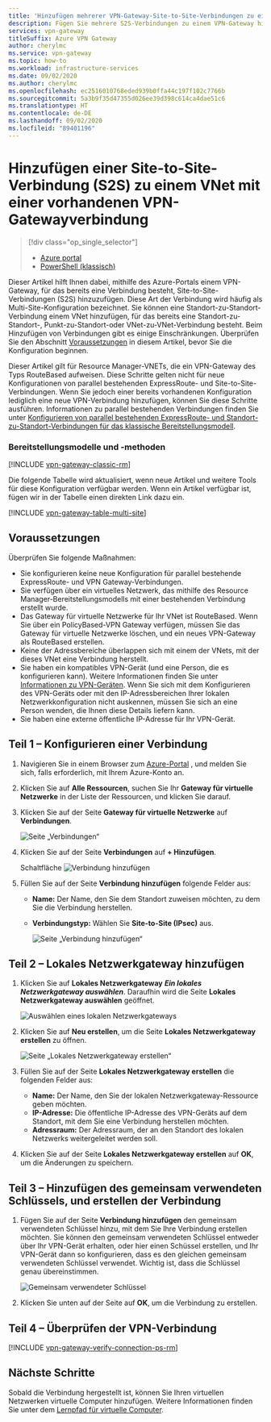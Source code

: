 ```yaml
---
title: 'Hinzufügen mehrerer VPN-Gateway-Site-to-Site-Verbindungen zu einem VNET: Azure-Portal'
description: Fügen Sie mehrere S2S-Verbindungen zu einem VPN-Gateway hinzu, für das bereits eine Verbindung besteht
services: vpn-gateway
titleSuffix: Azure VPN Gateway
author: cherylmc
ms.service: vpn-gateway
ms.topic: how-to
ms.workload: infrastructure-services
ms.date: 09/02/2020
ms.author: cherylmc
ms.openlocfilehash: ec2516010768eded939b0ffa44c197f102c7766b
ms.sourcegitcommit: 5a3b9f35d47355d026ee39d398c614ca4dae51c6
ms.translationtype: HT
ms.contentlocale: de-DE
ms.lasthandoff: 09/02/2020
ms.locfileid: "89401196"
---
```

# <a name="add-a-site-to-site-connection-to-a-vnet-with-an-existing-vpn-gateway-connection"></a>Hinzufügen einer Site-to-Site-Verbindung (S2S) zu einem VNet mit einer vorhandenen VPN-Gatewayverbindung

> [!div class="op_single_selector"]
> * [Azure portal](vpn-gateway-howto-multi-site-to-site-resource-manager-portal.md)
> * [PowerShell (klassisch)](vpn-gateway-multi-site.md)
>
> 

Dieser Artikel hilft Ihnen dabei, mithilfe des Azure-Portals einem VPN-Gateway, für das bereits eine Verbindung besteht, Site-to-Site-Verbindungen (S2S) hinzuzufügen. Diese Art der Verbindung wird häufig als Multi-Site-Konfiguration bezeichnet. Sie können eine Standort-zu-Standort-Verbindung einem VNet hinzufügen, für das bereits eine Standort-zu-Standort-, Punkt-zu-Standort-oder VNet-zu-VNet-Verbindung besteht. Beim Hinzufügen von Verbindungen gibt es einige Einschränkungen. Überprüfen Sie den Abschnitt [Voraussetzungen](#before) in diesem Artikel, bevor Sie die Konfiguration beginnen. 

Dieser Artikel gilt für Resource Manager-VNETs, die ein VPN-Gateway des Typs RouteBased aufweisen. Diese Schritte gelten nicht für neue Konfigurationen von parallel bestehenden ExpressRoute- und Site-to-Site-Verbindungen. Wenn Sie jedoch einer bereits vorhandenen Konfiguration lediglich eine neue VPN-Verbindung hinzufügen, können Sie diese Schritte ausführen. Informationen zu parallel bestehenden Verbindungen finden Sie unter [Konfigurieren von parallel bestehenden ExpressRoute- und Standort-zu-Standort-Verbindungen für das klassische Bereitstellungsmodell](../expressroute/expressroute-howto-coexist-resource-manager.md).

### <a name="deployment-models-and-methods"></a>Bereitstellungsmodelle und -methoden
[!INCLUDE [vpn-gateway-classic-rm](../../includes/vpn-gateway-classic-rm-include.md)]

Die folgende Tabelle wird aktualisiert, wenn neue Artikel und weitere Tools für diese Konfiguration verfügbar werden. Wenn ein Artikel verfügbar ist, fügen wir in der Tabelle einen direkten Link dazu ein.

[!INCLUDE [vpn-gateway-table-multi-site](../../includes/vpn-gateway-table-multisite-include.md)]

## <a name="before-you-begin"></a><a name="before"></a>Voraussetzungen
Überprüfen Sie folgende Maßnahmen:

* Sie konfigurieren keine neue Konfiguration für parallel bestehende ExpressRoute- und VPN Gateway-Verbindungen.
* Sie verfügen über ein virtuelles Netzwerk, das mithilfe des Resource Manager-Bereitstellungsmodells mit einer bestehenden Verbindung erstellt wurde.
* Das Gateway für virtuelle Netzwerke für Ihr VNet ist RouteBased. Wenn Sie über ein PolicyBased-VPN Gateway verfügen, müssen Sie das Gateway für virtuelle Netzwerke löschen, und ein neues VPN-Gateway als RouteBased erstellen.
* Keine der Adressbereiche überlappen sich mit einem der VNets, mit der dieses VNet eine Verbindung herstellt.
* Sie haben ein kompatibles VPN-Gerät (und eine Person, die es konfigurieren kann). Weitere Informationen finden Sie unter [Informationen zu VPN-Geräten](vpn-gateway-about-vpn-devices.md). Wenn Sie sich mit dem Konfigurieren des VPN-Geräts oder mit den IP-Adressbereichen Ihrer lokalen Netzwerkkonfiguration nicht auskennen, müssen Sie sich an eine Person wenden, die Ihnen diese Details liefern kann.
* Sie haben eine externe öffentliche IP-Adresse für Ihr VPN-Gerät.

## <a name="part-1---configure-a-connection"></a><a name="part1"></a>Teil 1 – Konfigurieren einer Verbindung
1. Navigieren Sie in einem Browser zum [Azure-Portal](https://portal.azure.com) , und melden Sie sich, falls erforderlich, mit Ihrem Azure-Konto an.
2. Klicken Sie auf **Alle Ressourcen**, suchen Sie Ihr **Gateway für virtuelle Netzwerke** in der Liste der Ressourcen, und klicken Sie darauf.
3. Klicken Sie auf der Seite **Gateway für virtuelle Netzwerke** auf **Verbindungen**.
   
    ![Seite „Verbindungen“](./media/vpn-gateway-howto-multi-site-to-site-resource-manager-portal/connectionsblade.png "Seite „Verbindungen“")<br>
4. Klicken Sie auf der Seite **Verbindungen** auf **+ Hinzufügen**.
   
    Schaltfläche ![Verbindung hinzufügen](./media/vpn-gateway-howto-multi-site-to-site-resource-manager-portal/addbutton.png "Hinzufügen der Schaltfläche „Verbindung“")<br>
5. Füllen Sie auf der Seite **Verbindung hinzufügen** folgende Felder aus:
   
   * **Name:** Der Name, den Sie dem Standort zuweisen möchten, zu dem Sie die Verbindung herstellen.
   * **Verbindungstyp:** Wählen Sie **Site-to-Site (IPsec)** aus.
     
     ![Seite „Verbindung hinzufügen“](./media/vpn-gateway-howto-multi-site-to-site-resource-manager-portal/addconnectionblade.png "Seite „Verbindung hinzufügen“")<br>

## <a name="part-2---add-a-local-network-gateway"></a><a name="part2"></a>Teil 2 – Lokales Netzwerkgateway hinzufügen
1. Klicken Sie auf **Lokales Netzwerkgateway** ***Ein lokales Netzwerkgateway auswählen***. Daraufhin wird die Seite **Lokales Netzwerkgateway auswählen** geöffnet.
   
    ![Auswählen eines lokalen Netzwerkgateways](./media/vpn-gateway-howto-multi-site-to-site-resource-manager-portal/chooselng.png "Auswählen eines lokalen Netzwerkgateways")<br>
2. Klicken Sie auf **Neu erstellen**, um die Seite **Lokales Netzwerkgateway erstellen** zu öffnen.
   
    ![Seite „Lokales Netzwerkgateway erstellen“](./media/vpn-gateway-howto-multi-site-to-site-resource-manager-portal/createlngblade.png "Erstellen eines lokalen Netzwerkgateways")<br>
3. Füllen Sie auf der Seite **Lokales Netzwerkgateway erstellen** die folgenden Felder aus:
   
   * **Name:** Der Name, den Sie der lokalen Netzwerkgateway-Ressource geben möchten.
   * **IP-Adresse:** Die öffentliche IP-Adresse des VPN-Geräts auf dem Standort, mit dem Sie eine Verbindung herstellen möchten.
   * **Adressraum:** Der Adressraum, der an den Standort des lokalen Netzwerks weitergeleitet werden soll.
4. Klicken Sie auf der Seite **Lokales Netzwerkgateway erstellen** auf **OK**, um die Änderungen zu speichern.

## <a name="part-3---add-the-shared-key-and-create-the-connection"></a><a name="part3"></a>Teil 3 – Hinzufügen des gemeinsam verwendeten Schlüssels, und erstellen der Verbindung
1. Fügen Sie auf der Seite **Verbindung hinzufügen** den gemeinsam verwendeten Schlüssel hinzu, mit dem Sie Ihre Verbindung erstellen möchten. Sie können den gemeinsam verwendeten Schlüssel entweder über Ihr VPN-Gerät erhalten, oder hier einen Schüssel erstellen, und Ihr VPN-Gerät dann so konfigurieren, dass es den gleichen gemeinsam verwendeten Schlüssel verwendet. Wichtig ist, dass die Schlüssel genau übereinstimmen.
   
    ![Gemeinsam verwendeter Schlüssel](./media/vpn-gateway-howto-multi-site-to-site-resource-manager-portal/sharedkey.png "Gemeinsam verwendeter Schlüssel")<br>
2. Klicken Sie unten auf der Seite auf **OK**, um die Verbindung zu erstellen.

## <a name="part-4---verify-the-vpn-connection"></a><a name="part4"></a>Teil 4 – Überprüfen der VPN-Verbindung


[!INCLUDE [vpn-gateway-verify-connection-ps-rm](../../includes/vpn-gateway-verify-connection-ps-rm-include.md)]

## <a name="next-steps"></a>Nächste Schritte

Sobald die Verbindung hergestellt ist, können Sie Ihren virtuellen Netzwerken virtuelle Computer hinzufügen. Weitere Informationen finden Sie unter dem [Lernpfad für virtuelle Computer](/learn/paths/deploy-a-website-with-azure-virtual-machines/).
